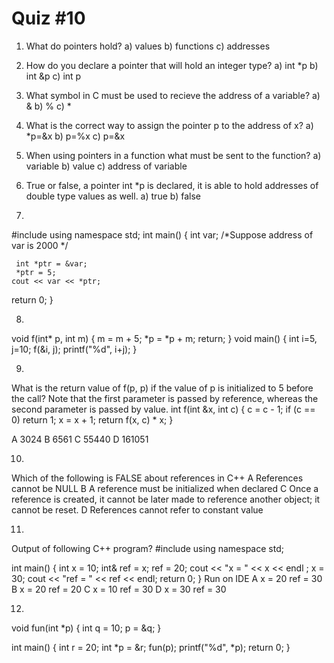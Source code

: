 # Quiz #10


1. What do pointers hold?
    a) values
    b) functions
    c) addresses

2. How do you declare a pointer that will hold an integer type?
    a) int *p
    b) int &p
    c) int p

3. What symbol in C must be used to recieve the address of a variable?
    a) &
    b) %
    c) *

4. What is the correct way to assign the pointer p to the address of x?
    a) *p=&x
    b) p=%x
    c) p=&x

5. When using pointers in a function what must be sent to the function?
    a) variable
    b) value
    c) address of variable

6. True or false, a pointer int *p is declared, it is able to hold addresses of double type values as well.
    a) true
    b) false





7. 
#include <iostream>
using namespace std; 
int main()
{
      int var;  /*Suppose address of var is 2000 */

     int *ptr = &var;
     *ptr = 5;
    cout << var << *ptr;
             
 return 0;
}

8.
void f(int* p, int m)
{
    m = m + 5;
    *p = *p + m;
    return;
}
void main()
{
    int i=5, j=10;
    f(&i, j);
    printf("%d", i+j);
}

9.
What is the return value of f(p, p) if the value of p is initialized to 5 before the call? Note that the first parameter is passed by reference, whereas the second parameter is passed by value.
int f(int &x, int c) {
   c  = c - 1;
   if (c == 0) return 1;
   x = x + 1;
   return f(x, c) * x;
} 


A
3024
B
6561
C
55440
D
161051

10.
Which of the following is FALSE about references in C++
A
References cannot be NULL
B
A reference must be initialized when declared
C
Once a reference is created, it cannot be later made to reference another object; it cannot be reset.
D
References cannot refer to constant value

11.

Output of following C++ program?
#include<iostream>
using namespace std;
 
int main()
{
  int x = 10;
  int& ref = x;
  ref = 20;
  cout << "x = " << x << endl ;
  x = 30;
  cout << "ref = " << ref << endl;
  return 0;
}
Run on IDE
A
x = 20
ref = 30
B
x = 20
ref = 20
C
x = 10
ref = 30
D
x = 30
ref = 30

12.
void fun(int *p) 
{ 
  int q = 10; 
  p = &q; 
}     
   
int main() 
{ 
  int r = 20; 
  int *p = &r; 
  fun(p); 
  printf("%d", *p); 
  return 0; 
}



